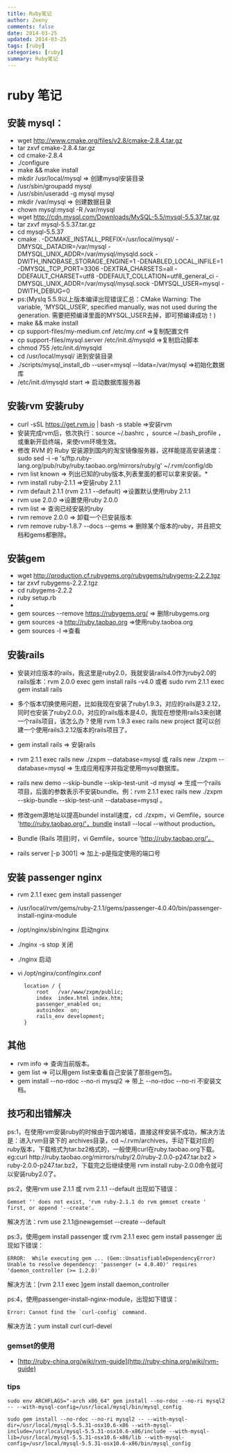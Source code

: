```yaml
---
title: Ruby笔记
author: Zeeny
comments: false
date: 2014-03-25
updated: 2014-03-25
tags: [ruby]
categories: [ruby]
summary: Ruby笔记
---
```



# ruby 笔记

## 安装 mysql：

* wget http://www.cmake.org/files/v2.8/cmake-2.8.4.tar.gz
* tar zxvf cmake-2.8.4.tar.gz
* cd cmake-2.8.4
* ./configure
* make && make install
* mkdir /usr/local/mysql  => 创建mysql安装目录
* /usr/sbin/groupadd mysql
* /usr/sbin/useradd -g mysql mysql
* mkdir /var/mysql  => 创建数据目录
* chown mysql:mysql -R /var/mysql
* wget http://cdn.mysql.com/Downloads/MySQL-5.5/mysql-5.5.37.tar.gz
* tar zxvf mysql-5.5.37.tar.gz
* cd mysql-5.5.37
* cmake . -DCMAKE_INSTALL_PREFIX=/usr/local/mysql/ -DMYSQL_DATADIR=/var/mysql -DMYSQL_UNIX_ADDR=/var/mysql/mysqld.sock -DWITH_INNOBASE_STORAGE_ENGINE=1 -DENABLED_LOCAL_INFILE=1 -DMYSQL_TCP_PORT=3306 -DEXTRA_CHARSETS=all -DDEFAULT_CHARSET=utf8 -DDEFAULT_COLLATION=utf8_general_ci -DMYSQL_UNIX_ADDR=/var/mysql/mysql.sock -DMYSQL_USER=mysql -DWITH_DEBUG=0
* ps:(Myslq 5.5.9以上版本编译出现错误汇总：CMake Warning: The variable, 'MYSQL_USER', specified manually, was not used during the generation. 需要把预编译里面的MYSQL_USER去掉，即可预编译成功！)
* make && make install
* cp support-files/my-medium.cnf /etc/my.cnf =>复制配置文件
* cp support-files/mysql.server /etc/init.d/mysqld  =>复制启动脚本
* chmod 755 /etc/init.d/mysqld
* cd /usr/local/mysql/  进到安装目录
* ./scripts/mysql_install_db --user=mysql --ldata=/var/mysql =>初始化数据库
* /etc/init.d/mysqld start => 启动数据库服务器


## 安装rvm 安装ruby
* curl -sSL https://get.rvm.io | bash -s stable =>安装rvm
* 安装完成rvm后，依次执行：source ~/.bashrc ，source ~/.bash_profile ，或重新开启终端，来使rvm环境生效。
* 修改 RVM 的 Ruby 安装源到国内的淘宝镜像服务器，这样能提高安装速度：sudo sed -i -e 's/ftp\.ruby-lang\.org\/pub\/ruby/ruby\.taobao\.org\/mirrors\/ruby/g' ~/.rvm/config/db
* rvm list known => 列出已知的ruby版本,列表里面的都可以拿来安装。* 
* rvm install ruby-2.1.1 =>安装ruby 2.1.1
* rvm default 2.1.1 (rvm 2.1.1 --default) =>设置默认使用ruby 2.1.1
* rvm use 2.0.0 =>设置使用ruby 2.0.0
* rvm list => 查询已经安装的ruby
* rvm remove 2.0.0 => 卸载一个已安装版本
* rvm remove ruby-1.8.7 --docs --gems  => 删除某个版本的ruby，并且把文档和gems都删除。


## 安装gem
* wget http://production.cf.rubygems.org/rubygems/rubygems-2.2.2.tgz
* tar zxvf rubygems-2.2.2.tgz
* cd rubygems-2.2.2
* ruby setup.rb
* 
* gem sources --remove https://rubygems.org/    => 删除rubygems.org
* gem sources -a http://ruby.taobao.org   =>使用ruby.taoboa.org
* gem sources -l  =>查看


## 安装rails
* 安装对应版本的rails，我这里是ruby2.0，我就安装rails4.0作为ruby2.0的rails版本：rvm 2.0.0 exec gem install rails -v4.0 或者 sudo rvm 2.1.1 exec gem install rails

* 多个版本切换使用问题，比如我现在安装了ruby1.9.3，对应的rails是3.2.12，同时也安装了ruby2.0.0，对应的rails版本是4.0，我现在想使用rails3来创建一个rails项目，该怎么办？使用 rvm 1.9.3 exec rails new project 就可以创建一个使用rails3.2.12版本的rails项目了。

* gem install rails =>  安装rails

* rvm 2.1.1 exec rails new ./zxpm --database=mysql 或 rails new ./zxpm --database=mysql  => 生成应用程序并指定使用mysql数据库。

* rails new demo --skip-bundle --skip-test-unit -d mysql  => 生成一个rails项目，后面的参数表示不安装bundle。例：rvm 2.1.1 exec rails new ./zxpm --skip-bundle --skip-test-unit --database=mysql 。

* 修改gem源地址以提高bundel install速度，cd ./zxpm，vi Gemfile，source 'http://ruby.taobao.org/'，bundle install --local --without production。

* Bundle (Rails 项目)时，vi Gemfile，source 'http://ruby.taobao.org/'。

* rails server [-p 3001] => 加上-p是指定使用的端口号


## 安装 passenger  nginx
* rvm 2.1.1 exec gem install passenger
* /usr/local/rvm/gems/ruby-2.1.1/gems/passenger-4.0.40/bin/passenger-install-nginx-module
* /opt/nginx/sbin/nginx 启动nginx
* ./nginx -s stop 关闭
* ./nginx 启动
* vi /opt/nginx/conf/nginx.conf

		location / {
            root   /var/www/zxpm/public;
            index  index.html index.htm;
            passenger_enabled on;
            autoindex  on;
            rails_env development;
        }


## 其他
* rvm info => 查询当前版本。
* gem list => 可以用gem list来查看自己安装了那些gem包。
* gem install --no-rdoc --no-ri mysql2 => 带上 --no-rdoc --no-ri 不安装文档。


## 技巧和出错解决
<p>ps:1，在使用rvm安装ruby的时候由于国内被墙，直接这样安装不成功，解决方法是：进入rvm目录下的 archives目录，cd ~/.rvm/archives，手动下载对应的ruby版本，下载格式为tar.bz2格式的，一般使用curl在ruby.taobao.org下载。eg:curl http://ruby.taobao.org/mirrors/ruby/2.0/ruby-2.0.0-p247.tar.bz2 > ruby-2.0.0-p247.tar.bz2，下载完之后继续使用 rvm install ruby-2.0.0命令就可以安装ruby2.0了。</p>

<p>ps:2，使用rvm use 2.1.1 或 rvm 2.1.1 --default 出现如下错误：</p>

	Gemset '' does not exist, 'rvm ruby-2.1.1 do rvm gemset create ' first, or append '--create'.
	
<p>解决方法：rvm use 2.1.1@newgemset --create --default</p>

<p>ps:3，使用gem install passenger 或 rvm 2.1.1 exec gem install passenger 出现如下错误：</p>

	ERROR:  While executing gem ... (Gem::UnsatisfiableDependencyError)
    Unable to resolve dependency: 'passenger (= 4.0.40)' requires 'daemon_controller (>= 1.2.0)'

<p>解决方法：[rvm 2.1.1 exec ]gem install daemon_controller</p>

<p>ps:4，使用passenger-install-nginx-module，出现如下错误：</p>

	Error: Cannot find the `curl-config` command.
	
<p>解决方法：yum install curl curl-devel</p>


### gemset的使用
* [http://ruby-china.org/wiki/rvm-guide](http://ruby-china.org/wiki/rvm-guide)


### tips

	sudo env ARCHFLAGS="-arch x86_64" gem install --no-rdoc --no-ri mysql2 -- --with-mysql-config=/usr/local/mysql/bin/mysql_config

	sudo gem install --no-rdoc --no-ri mysql2 -- --with-mysql-dir=/usr/local/mysql-5.5.31-osx10.6-x86 --with-mysql-include=/usr/local/mysql-5.5.31-osx10.6-x86/include --with-mysql-lib=/usr/local/mysql-5.5.31-osx10.6-x86/lib --with-mysql-config=/usr/local/mysql-5.5.31-osx10.6-x86/bin/mysql_config
